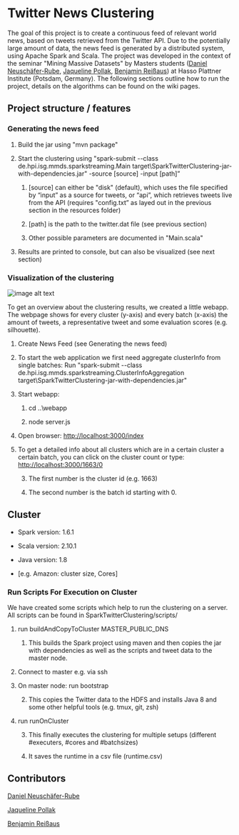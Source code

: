 # **Twitter News Clustering**

The goal of this project is to create a continuous feed of relevant world news, based on tweets retrieved from the Twitter API. Due to the potentially large amount of data, the news feed is generated by a distributed system, using Apache Spark and Scala. The project was developed in the context of the seminar "Mining Massive Datasets" by Masters students ([Daniel Neuschäfer-Rube](https://github.com/dneuschaefer-rube), [Jaqueline Pollak](https://github.com/JaquelineP), [Benjamin Reißaus](https://github.com/BenReissaus)) at Hasso Plattner Institute (Potsdam, Germany). The following sections outline how to run the project, details on the algorithms can be found on the wiki pages.

## **Project structure / features**

### **Generating the news feed**

1. Build the jar using "mvn package"

2. Start the clustering using "spark-submit --class de.hpi.isg.mmds.sparkstreaming.Main target\SparkTwitterClustering-jar-with-dependencies.jar" -source [source] -input [path]”

    1. [source] can either be "disk" (default), which uses the file specified by “input” as a source for tweets, or “api”, which retrieves tweets live from the API (requires "config.txt” as layed out in the previous section in the resources folder)

    2. [path] is the path to the twitter.dat file (see previous section)

    3. Other possible parameters are documented in "Main.scala"

3. Results are printed to console, but can also be visualized (see next section)

### **Visualization of the clustering**

![image alt text](https://raw.githubusercontent.com/JaquelineP/TwitterTextMining/master/slides/images/webapp.png)

To get an overview about the clustering results, we created a little webapp. The webpage shows for every cluster (y-axis) and every batch (x-axis) the amount of tweets, a representative tweet and some evaluation scores (e.g. silhouette). 

1. Create News Feed (see Generating the news feed)

2. To start the web  application we first need aggregate clusterInfo from single batches:
Run "spark-submit --class de.hpi.isg.mmds.sparkstreaming.ClusterInfoAggregation target\SparkTwitterClustering-jar-with-dependencies.jar"

3. Start webapp:

    1. cd ..\webapp

    2. node server.js

4. Open browser: [http://localhost:3000/index](http://localhost:3000/index) 

5. To get a detailed info about all clusters which are in a certain cluster a certain batch, you can click on the cluster count or type: [http://localhost:3000/1663/0](http://localhost:3000/1663/0)

    3. The first number is the cluster id (e.g. 1663)

    4. The second number is the batch id starting with 0. 

## **Cluster**

* Spark version: 1.6.1

* Scala version: 2.10.1

* Java version: 1.8

* [e.g. Amazon: cluster size, Cores]

### **Run Scripts For Execution on Cluster**

We have created some scripts which help to run the clustering on a server. All scripts can be found in SparkTwitterClustering/scripts/

1. run buildAndCopyToCluster MASTER_PUBLIC_DNS

    1. This builds the Spark project using maven and then copies the jar with dependencies as well as the scripts and tweet data to the master node.

2. Connect to master e.g. via ssh

3. On master node: run bootstrap

    2. This copies the Twitter data to the HDFS and installs Java 8 and some other helpful tools (e.g. tmux, git, zsh)

4. run runOnCluster

    3. This finally executes the clustering for multiple setups (different #executers, #cores and #batchsizes)

    4. It saves the runtime in a csv file (runtime.csv)

## **Contributors**

[Daniel Neuschäfer-Rube](https://github.com/dneuschaefer-rube)

[Jaqueline Pollak](https://github.com/JaquelineP)

[Benjamin Reißaus](https://github.com/BenReissaus)
